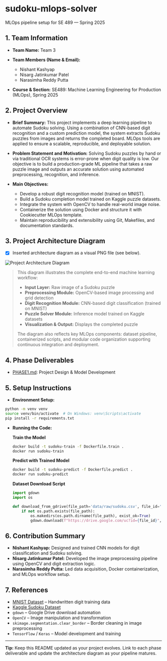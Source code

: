 # sudoku-mlops-solver

MLOps pipeline setup for SE 489 — Spring 2025

## 1. Team Information

* **Team Name:** Team 3
* **Team Members (Name & Email):**

    * Nishant Kashyap
    * Nisarg Jatinkumar Patel
    * Narasimha Reddy Putta
* **Course & Section:** SE489: Machine Learning Engineering for Production (MLOps), Spring 2025

## 2. Project Overview

* **Brief Summary:**
  This project implements a deep learning pipeline to automate Sudoku solving. Using a combination of CNN-based digit recognition and a custom prediction model, the system extracts Sudoku puzzles from images and returns the completed board. MLOps tools are applied to ensure a scalable, reproducible, and deployable solution.

* **Problem Statement and Motivation:**
  Solving Sudoku puzzles by hand or via traditional OCR systems is error-prone when digit quality is low. Our objective is to build a production-grade ML pipeline that takes a raw puzzle image and outputs an accurate solution using automated preprocessing, recognition, and inference.

* **Main Objectives:**

    * Develop a robust digit recognition model (trained on MNIST).
    * Build a Sudoku completion model trained on Kaggle puzzle datasets.
    * Integrate the system with OpenCV to handle real-world image noise.
    * Containerize the solution using Docker and structure it with Cookiecutter MLOps template.
    * Maintain reproducibility and extensibility using Git, Makefiles, and documentation standards.

## 3. Project Architecture Diagram

* [x] Inserted architecture diagram as a visual PNG file (see below).

![Project Architecture Diagram](reports/figures/architecture_diagram.png)

> This diagram illustrates the complete end-to-end machine learning workflow:
>
> * **Input Layer:** Raw image of a Sudoku puzzle
> * **Preprocessing Module:** OpenCV-based image processing and grid detection
> * **Digit Recognition Module:** CNN-based digit classification (trained on MNIST)
> * **Puzzle Solver Module:** Inference model trained on Kaggle datasets
> * **Visualization & Output:** Displays the completed puzzle
>
> The diagram also reflects key MLOps components: dataset pipeline, containerized scripts, and modular code organization supporting continuous integration and deployment.

## 4. Phase Deliverables

* [PHASE1.md](./PHASE1.md): Project Design & Model Development

## 5. Setup Instructions

* **Environment Setup:**

```bash
python -m venv venv
source venv/bin/activate  # On Windows: venv\Scripts\activate
pip install -r requirements.txt
```

* **Running the Code:**

  **Train the Model**

  ```bash
  docker build -t sudoku-train -f Dockerfile.train .
  docker run sudoku-train
  ```

  **Predict with Trained Model**

  ```bash
  docker build -t sudoku-predict -f Dockerfile.predict .
  docker run sudoku-predict
  ```

  **Dataset Download Script**

  ```python
  import gdown
  import os

  def download_from_gdrive(file_path='data/raw/sudoku.csv', file_id='12c_UTy7pXdzJkuL1HfVdaTP15Z8QZgA2'):
      if not os.path.exists(file_path):
          os.makedirs(os.path.dirname(file_path), exist_ok=True)
          gdown.download(f"https://drive.google.com/uc?id={file_id}", file_path, quiet=False)
  ```

## 6. Contribution Summary

* **Nishant Kashyap:** Designed and trained CNN models for digit classification and Sudoku solving.
* **Nisarg Jatinkumar Patel:** Developed the image preprocessing pipeline using OpenCV and digit extraction logic.
* **Narasimha Reddy Putta:** Led data acquisition, Docker containerization, and MLOps workflow setup.

## 7. References

* [MNIST Dataset](https://keras.io/api/datasets/mnist/) – Handwritten digit training data
* [Kaggle Sudoku Dataset](https://www.kaggle.com/datasets/bryanpark/sudoku)
* `gdown` – Google Drive download automation
* `OpenCV` – Image manipulation and transformation
* `skimage.segmentation.clear_border` – Border cleaning in image preprocessing
* `TensorFlow` / `Keras` – Model development and training

---

**Tip:** Keep this README updated as your project evolves. Link to each phase deliverable and update the architecture diagram as your pipeline matures.
